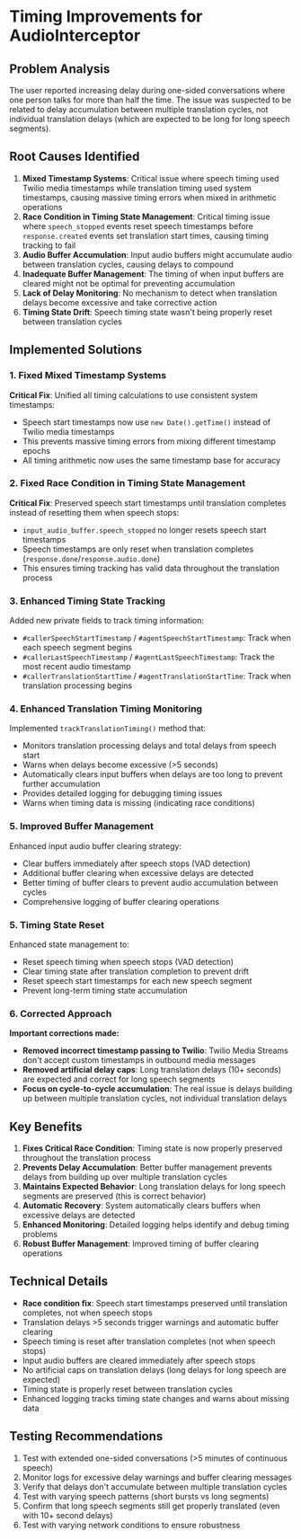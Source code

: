 # Timing Improvements for AudioInterceptor

## Problem Analysis
The user reported increasing delay during one-sided conversations where one person talks for more than half the time. The issue was suspected to be related to delay accumulation between multiple translation cycles, not individual translation delays (which are expected to be long for long speech segments).

## Root Causes Identified
1. **Mixed Timestamp Systems**: Critical issue where speech timing used Twilio media timestamps while translation timing used system timestamps, causing massive timing errors when mixed in arithmetic operations
2. **Race Condition in Timing State Management**: Critical timing issue where `speech_stopped` events reset speech timestamps before `response.created` events set translation start times, causing timing tracking to fail
3. **Audio Buffer Accumulation**: Input audio buffers might accumulate audio between translation cycles, causing delays to compound
4. **Inadequate Buffer Management**: The timing of when input buffers are cleared might not be optimal for preventing accumulation
5. **Lack of Delay Monitoring**: No mechanism to detect when translation delays become excessive and take corrective action
6. **Timing State Drift**: Speech timing state wasn't being properly reset between translation cycles

## Implemented Solutions

### 1. Fixed Mixed Timestamp Systems
**Critical Fix**: Unified all timing calculations to use consistent system timestamps:
- Speech start timestamps now use `new Date().getTime()` instead of Twilio media timestamps
- This prevents massive timing errors from mixing different timestamp epochs
- All timing arithmetic now uses the same timestamp base for accuracy

### 2. Fixed Race Condition in Timing State Management
**Critical Fix**: Preserved speech start timestamps until translation completes instead of resetting them when speech stops:
- `input_audio_buffer.speech_stopped` no longer resets speech start timestamps
- Speech timestamps are only reset when translation completes (`response.done`/`response.audio.done`)
- This ensures timing tracking has valid data throughout the translation process

### 3. Enhanced Timing State Tracking
Added new private fields to track timing information:
- `#callerSpeechStartTimestamp` / `#agentSpeechStartTimestamp`: Track when each speech segment begins
- `#callerLastSpeechTimestamp` / `#agentLastSpeechTimestamp`: Track the most recent audio timestamp
- `#callerTranslationStartTime` / `#agentTranslationStartTime`: Track when translation processing begins

### 4. Enhanced Translation Timing Monitoring
Implemented `trackTranslationTiming()` method that:
- Monitors translation processing delays and total delays from speech start
- Warns when delays become excessive (>5 seconds)
- Automatically clears input buffers when delays are too long to prevent further accumulation
- Provides detailed logging for debugging timing issues
- Warns when timing data is missing (indicating race conditions)

### 5. Improved Buffer Management
Enhanced input audio buffer clearing strategy:
- Clear buffers immediately after speech stops (VAD detection)
- Additional buffer clearing when excessive delays are detected
- Better timing of buffer clears to prevent audio accumulation between cycles
- Comprehensive logging of buffer clearing operations

### 5. Timing State Reset
Enhanced state management to:
- Reset speech timing when speech stops (VAD detection)
- Clear timing state after translation completion to prevent drift
- Reset speech start timestamps for each new speech segment
- Prevent long-term timing state accumulation

### 6. Corrected Approach
**Important corrections made:**
- **Removed incorrect timestamp passing to Twilio**: Twilio Media Streams don't accept custom timestamps in outbound media messages
- **Removed artificial delay caps**: Long translation delays (10+ seconds) are expected and correct for long speech segments
- **Focus on cycle-to-cycle accumulation**: The real issue is delays building up between multiple translation cycles, not individual translation delays

## Key Benefits
1. **Fixes Critical Race Condition**: Timing state is now properly preserved throughout the translation process
2. **Prevents Delay Accumulation**: Better buffer management prevents delays from building up over multiple translation cycles
3. **Maintains Expected Behavior**: Long translation delays for long speech segments are preserved (this is correct behavior)
4. **Automatic Recovery**: System automatically clears buffers when excessive delays are detected
5. **Enhanced Monitoring**: Detailed logging helps identify and debug timing problems
6. **Robust Buffer Management**: Improved timing of buffer clearing operations

## Technical Details
- **Race condition fix**: Speech start timestamps preserved until translation completes, not when speech stops
- Translation delays >5 seconds trigger warnings and automatic buffer clearing
- Speech timing is reset after translation completes (not when speech stops)
- Input audio buffers are cleared immediately after speech stops
- No artificial caps on translation delays (long delays for long speech are expected)
- Timing state is properly reset between translation cycles
- Enhanced logging tracks timing state changes and warns about missing data

## Testing Recommendations
1. Test with extended one-sided conversations (>5 minutes of continuous speech)
2. Monitor logs for excessive delay warnings and buffer clearing messages
3. Verify that delays don't accumulate between multiple translation cycles
4. Test with varying speech patterns (short bursts vs long segments)
5. Confirm that long speech segments still get properly translated (even with 10+ second delays)
6. Test with varying network conditions to ensure robustness